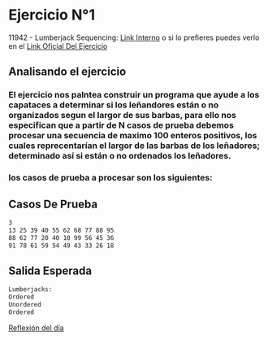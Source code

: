 # Ejercicio N°1 

11942 - Lumberjack Sequencing: [Link Interno](../pdf/p11942.pdf) o si lo prefieres puedes verlo en el  [Link Oficial Del Ejercicio](https://uva.onlinejudge.org/index.php?option=onlinejudge&page=show_problem&problem=3093)

## Analisando el ejercicio
### El ejercicio nos palntea construir un programa que ayude a los capataces a determinar si los leñandores están o no organizados segun el largor de sus barbas, para ello nos especifican que a partir de N casos de prueba debemos procesar una secuencia de maximo 100 enteros positivos, los cuales reprecentarían el largor de las barbas de los leñadores; determinado así si están o no ordenados los leñadores.

### los casos de prueba a procesar son los siguientes:

## Casos De Prueba

```txt
3
13 25 39 40 55 62 68 77 88 95
88 62 77 20 40 10 99 56 45 36
91 78 61 59 54 49 43 33 26 18
```

## Salida Esperada

```txt
Lumberjacks:
Ordered
Unordered
Ordered
```

[Reflexión del día](../img/img1.jpg)

